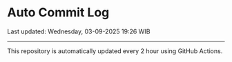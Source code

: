 # Auto Commit Log

Last updated: Wednesday, 03-09-2025 19:26 WIB

---

This repository is automatically updated every 2 hour using GitHub Actions.

